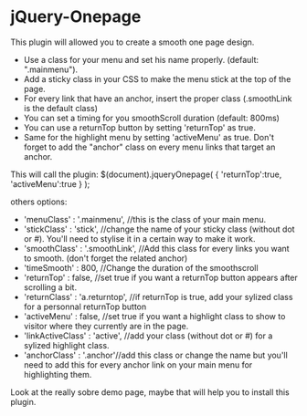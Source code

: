 jQuery-Onepage
==============
This plugin will allowed you to create a smooth one page design.

- Use a class for your menu and set his name properly. (default: ".mainmenu").
- Add a sticky class in your CSS to make the menu stick at the top of the page.
- For every link that have an anchor, insert the proper class (.smoothLink is the default class)
- You can set a timing for you smoothScroll duration (default: 800ms)
- You can use a returnTop button by setting 'returnTop' as true.
- Same for the highlight menu by setting 'activeMenu' as true. Don't forget to add the "anchor" class on every menu links that target an anchor.

This will call the plugin:
  $(document).jqueryOnepage(
      {
          'returnTop':true,
          'activeMenu':true
      }
  );
  
others options:
- 'menuClass' : '.mainmenu', //this is the class of your main menu.
- 'stickClass' : 'stick', //change the name of your sticky class (without dot or #). You'll need to stylise it in a certain way to make it work.
- 'smoothClass' : '.smoothLink', //Add this class for every links you want to smooth. (don't forget the related anchor)
- 'timeSmooth' : 800, //Change the duration of the smoothscroll
- 'returnTop' : false, //set true if you want a returnTop button appears after scrolling a bit.
- 'returnClass' : 'a.returntop', //if returnTop is true, add your sylized class for a personnal returnTop button
- 'activeMenu' : false, //set true if you want a highlight class to show to visitor where they currently are in the page.
- 'linkActiveClass' : 'active', //add your class (without dot or #) for a sylized highlight class.
- 'anchorClass' : '.anchor'//add this class or change the name but you'll need to add this for every anchor link on your main menu for highlighting them.


Look at the really sobre demo page, maybe that will help you to install this plugin.      
  
  
